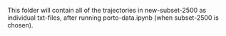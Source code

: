 This folder will contain all of the trajectories in new-subset-2500 as individual txt-files, after running porto-data.ipynb (when subset-2500 is chosen).